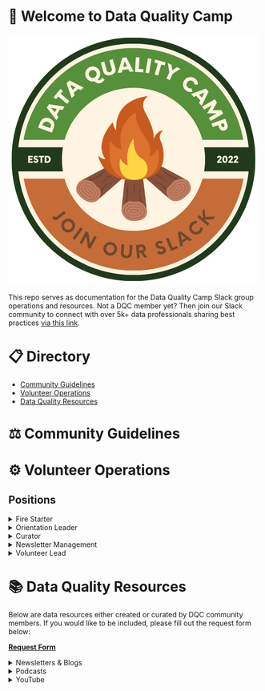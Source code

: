 # 👋 Welcome to Data Quality Camp
![](/media_assets/DQC_Logo_Transparent.png)

This repo serves as documentation for the Data Quality Camp Slack group operations and resources. Not a DQC member yet? Then join our Slack community to connect with over 5k+ data professionals sharing best practices [via this link](dataquality.camp/slack).

# 📋 Directory
- [Community Guidelines](https://github.com/dataqualitycamp/data-quality-camp#%EF%B8%8F-community-guidelines)
- [Volunteer Operations](https://github.com/dataqualitycamp/data-quality-camp#%EF%B8%8F-volunteer-operations)
- [Data Quality Resources](https://github.com/dataqualitycamp/data-quality-camp#%EF%B8%8F-volunteer-operations)

# ⚖️ Community Guidelines
# ⚙️ Volunteer Operations
## Positions

<details>
<summary>Fire Starter</summary>
<br>

**Job Description:**

The Fire Starter volunteer role is responsible for asking thought-provoking questions about data once or twice a month in the #general channel of the DQC Slack community. This role requires creativity, curiosity, and a deep interest in data quality.

**Responsibilities:**

The Fire Starter volunteer is responsible for:

- Asking one or two thought-provoking questions about data quality per month in the #general channel.
- Encouraging conversation and engagement around the question by responding to anyone who engages on the thread.
- Ensuring that the conversation remains focused on data quality.
- Sharing their own knowledge and experience related to the question, as appropriate.

**Expected Time Commitment:**

The Fire Starter role requires a time commitment of approximately 1-2 hours per month. This includes time spent crafting and posting the question, monitoring the conversation, and responding to comments. Additionally, Fire Starters may choose to participate in other community activities and events as their schedule allows.
</details>

<details>
<summary>Orientation Leader</summary>
<br>

**Job Description:**

As an Orientation Leader for Data Quality Camp, your primary responsibility will be to welcome new members to the community. This role requires you to be friendly, approachable, and able to communicate effectively with new members. You will need to stay up-to-date with the new posts in the #introduce-yourself channel, and provide brief but thoughtful messages to welcome them to the community.

**Responsibilities:**

Your responsibilities as an Orientation Leader include:

- Monitoring the #introduce-yourself channel for new member posts
- Leaving a brief but thoughtful message welcoming new members to the community
- Answering any questions new members may have about the community or providing guidance on how to engage with the community
- Reporting any issues or concerns to the community manager or moderator as necessary

**Expected Time Commitment:**

As an Orientation Leader, you are expected to commit approximately 1 hour per month to this role. This includes monitoring the #introduce-yourself channel, responding to new member posts, and reporting any issues or concerns. However, if you are interested in taking on additional responsibilities within the community, there may be opportunities to increase your time commitment and involvement.
</details>

<details>
<summary>Curator</summary>
<br>

**Job Description:**

The Curator volunteer role is responsible for identifying and sharing the best content, posts, and discussions in the Data Quality Camp (DQC) Slack community. The Curator will work closely with the DQC Admin team to ensure that members have access to the most valuable and insightful information in the community.

**Responsibilities:**

- Reviewing and curating content in the DQC Slack community to identify the most valuable and insightful posts, discussions, and resources.
- Compiling and summarizing this content into a weekly blurb that is posted in the #general channel for all members to see.
- Sharing content to the #dqc-curators channel throughout the week for reference.
- Posting the curated content via the @Admin - Data Quality Camp account and giving a shoutout to everyone who helped create it.
- Collaborating with the DQC Admin team to ensure that the curated content aligns with the community's values and goals.

**Expected Time Commitment:**

The expected time commitment for the Curator volunteer role is approximately 1 hour per week. This includes time spent curating content, compiling the weekly blurb, and posting the curated content via the @Admin - Data Quality Camp account.
</details>

<details>
<summary>Newsletter Management</summary>
<br>

**Job Description:**

The Newsletter Management volunteer will be responsible for assisting with the management of the Data Quality Camp Newsletter. They will review proposals from potential authors, provide project management of authors, and perform technical reviews and editing to ensure high-quality content is published in the newsletter.

**Responsibilities:**

- Review proposals from potential authors and provide feedback to improve their submissions
- Project manage authors to ensure that articles are submitted on time and meet the newsletter's quality standards
- Perform technical reviews and editing of articles to ensure accuracy and readability
- Collaborate with the Data Quality Camp team to determine content themes and topics for upcoming newsletters
- Communicate regularly with authors to provide feedback on their submissions and answer any questions they may have

**Time Commitment:**

The Newsletter Management volunteer role is expected to require approximately 2-5 hours per month. This includes time spent reviewing and managing author submissions, performing technical reviews and editing, collaborating with the Data Quality Camp team, and communicating with authors. The time commitment may vary slightly depending on the number of submissions and the frequency of newsletter publications.

</details>

<details>
<summary>Volunteer Lead</summary>
<br>

**Job Description:**

As a Volunteer Lead for Data Quality Camp, you will be responsible for recruiting and onboarding new volunteers to join our volunteer team. You will work closely with DQC leadership to setup interested volunteers for success via onboarding and support. Your role will also involve assigning tasks to volunteers, monitoring their progress, and ensuring that they have the support they need to be successful in their roles.

**Responsibilities:**

- Recruit and onboard new volunteers to join the Data Quality Camp volunteer team
- Work with the leadership team to identify volunteer opportunities and develop job descriptions for each role
- Assign tasks to volunteers and monitor their progress
- Provide support and guidance to volunteers as needed
- Manage the volunteer Google sheet and ensure accurate records
- Coordinate volunteer meetings and events as necessary
- Manage volunteer communications and ensure that volunteers are informed about relevant news and updates

**Expected Time Commitment:**

The time commitment for the volunteer manager role will vary depending on the number of volunteers and the current needs of the organization. However, we expect that volunteers will need to commit a minimum of 3 hours per week to this role. This may include time spent recruiting and onboarding new volunteers, assigning tasks, monitoring progress, and coordinating meetings and events.

</details>

# 📚 Data Quality Resources

Below are data resources either created or curated by DQC community members. If you would like to be included, please fill out the request form below:

[**Request Form**](https://forms.gle/fckotVjikV7NAbUL8)

<details>
<summary>Newsletters & Blogs</summary>
<br>

- [Data Quality Camp Newsletter](https://dataqualitycamp.substack.com/)
- [Data Products](https://dataproducts.substack.com/)
- [Seattle Data Guy's Newsletter](https://seattledataguy.substack.com/)
- [Scaling DataOps Newsletter](https://scalingdataops.substack.com/)
- [Data Engineering Central](https://dataengineeringcentral.substack.com/)
- [SwirlAI Newsletter](https://www.newsletter.swirlai.com/)
- [Data Engineering Weekly](https://www.dataengineeringweekly.com/)
- [Data Patterns](https://ergestx.substack.com/)
- [Dutch Engineer's Newsletter](https://newsletter.dutchengineer.org/)

</details>

<details>
<summary>Podcasts</summary>
<br>

- [Catalog and Cocktails](https://data.world/resources/podcasts/)
- [Analytics Engineering](https://roundup.getdbt.com/s/the-analytics-engineering-podcast)
- [Data Mesh Radio](https://daappod.com/data-mesh-radio/)
- [Ask a Data Mentor Podcast](https://podcasters.spotify.com/pod/show/ask-a-data-mentor)

</details>

<details>
<summary>YouTube</summary>
<br>

- [Ternary Data](https://www.youtube.com/c/TernaryData)
- [Seattle Data Guy](https://www.youtube.com/@SeattleDataGuy)

</details>

